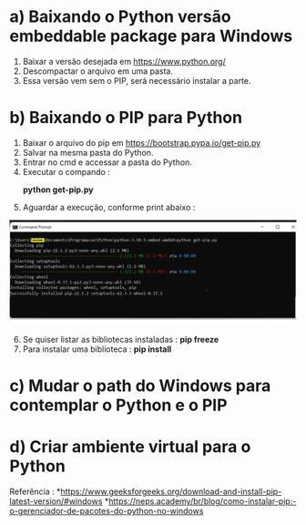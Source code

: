 # a) Baixando o Python versão embeddable package para Windows
1. Baixar a versão desejada em https://www.python.org/
2. Descompactar o arquivo em uma pasta.
3. Essa versão vem sem o PIP, será necessário instalar a parte.

# b) Baixando o PIP para Python
1. Baixar o arquivo do pip em https://bootstrap.pypa.io/get-pip.py
2. Salvar na mesma pasta do Python.
3. Entrar no cmd e accessar a pasta do Python.
4. Executar  o compando :<p>
 **python get-pip.py**  
5. Aguardar a execução, conforme print abaixo :
  <img src="/image/image01.png">

6. Se quiser listar as bibliotecas instaladas :
  **pip freeze**
7. Para instalar uma biblioteca :
  **pip install <nome da bliboteca>**  
  
  
# c) Mudar o path do Windows para contemplar o Python e o PIP

# d) Criar ambiente virtual para o Python


  
Referência :
*https://www.geeksforgeeks.org/download-and-install-pip-latest-version/#windows
*https://neps.academy/br/blog/como-instalar-pip:-o-gerenciador-de-pacotes-do-python-no-windows
